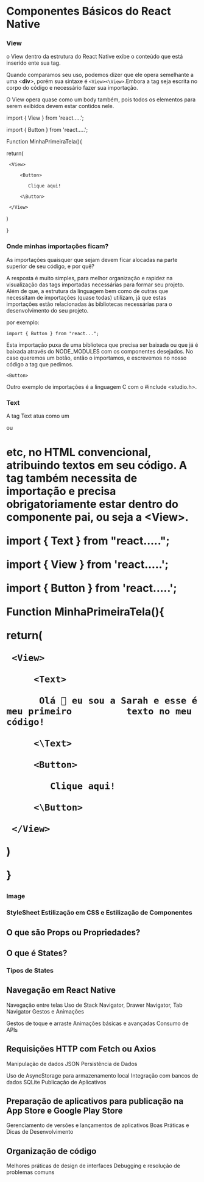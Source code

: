 
# Componentes Básicos do React Native


### View

o View dentro da estrutura do React Native exibe o conteúdo que está inserido ente sua tag. 

Quando comparamos seu uso, podemos dizer que ele opera semelhante a uma <**div**>, porém sua sintaxe é `<View><\View>`.Embora a tag seja escrita no corpo do código e necessário fazer sua importação. 

O View opera quase como um body também, pois todos os elementos para serem exibidos devem estar contidos nele.


import { View } from 'react.....';


import { Button } from 'react.....';


Function MinhaPrimeiraTela(){

  return(

     <View>

         <Button>

            Clique aqui!

         <\Button>

     </View>

  )

}



### Onde minhas importações ficam?

As importações quaisquer que sejam devem ficar alocadas na parte superior de seu código, e por quê?

A resposta é muito simples, para melhor organização e rapidez na visualização das tags importadas necessárias para formar seu projeto. Além de que, a estrutura da linguagem bem como de outras que necessitam de importações (quase todas) utilizam, já que estas importações estão relacionadas às bibliotecas necessárias para o desenvolvimento do seu projeto. 

por exemplo: 

`import { Button } from "react...";`

Esta importação puxa de uma biblioteca que precisa ser baixada ou que já é baixada através do NODE_MODULES com os componentes desejados. No caso queremos um botão, então o importamos, e escrevemos no nosso código a tag que pedimos.

`<Button>`

Outro exemplo de importações é a linguagem C com o #include <studio.h>.

### Text 


A tag Text atua como um **<p>** ou <h1> etc, no HTML convencional, atribuindo textos em seu código. A tag também necessita de importação e precisa obrigatoriamente estar dentro do componente pai, ou seja a <**View**>. 


import { Text } from "react.....";


import { View } from 'react.....';


import { Button } from 'react.....';


Function MinhaPrimeiraTela(){

  return(

     <View>

         <Text>

          Olá 👋 eu sou a Sarah e esse é meu primeiro          texto no meu código!

         <\Text>

         <Button>

            Clique aqui!

         <\Button>

     </View>

  )

}


### Image 


### StyleSheet Estilização em CSS e Estilização de Componentes


## O que são Props ou Propriedades? 

## O que é States? 

### Tipos de States

## Navegação em React Native






Navegação entre telas
Uso de Stack Navigator, Drawer Navigator, Tab Navigator
Gestos e Animações

Gestos de toque e arraste
Animações básicas e avançadas
Consumo de APIs

## Requisições HTTP com Fetch ou Axios
Manipulação de dados JSON
Persistência de Dados

Uso de AsyncStorage para armazenamento local
Integração com bancos de dados SQLite
Publicação de Aplicativos

## Preparação de aplicativos para publicação na App Store e Google Play Store
Gerenciamento de versões e lançamentos de aplicativos
Boas Práticas e Dicas de Desenvolvimento

## Organização de código
Melhores práticas de design de interfaces
Debugging e resolução de problemas comuns
